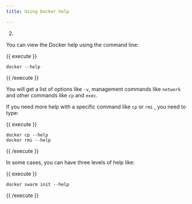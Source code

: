 ```yaml
---
title: Using Docker help

---
```

2.

You can view the Docker help using the command line:

{{ execute }}
```
docker --help
```
{{ /execute }}

You will get a list of options like `-v`, management commands like `network` and other commands like `cp` and `exec`.

If you need more help with a specific command like `cp` or `rmi` , you need to type:

{{ execute }}
```
docker cp --help
docker rmi --help
```
{{ /execute }}

In some cases, you can have three levels of help like:

{{ execute }}
```
docker swarm init --help
```
{{ /execute }}